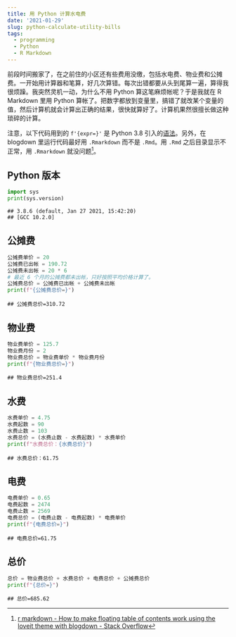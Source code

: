 ```yaml
---
title: 用 Python 计算水电费
date: '2021-01-29'
slug: python-calculate-utility-bills
tags:
  - programming
  - Python
  - R Markdown
---
```


<!--more-->





前段时间搬家了，在之前住的小区还有些费用没缴，包括水电费、物业费和公摊费。一开始用计算器和笔算，好几次算错。每次出错都要从头到尾算一遍，算得我很烦躁。我突然灵机一动，为什么不用 Python 算这笔麻烦帐呢？于是我就在 R Markdown 里用 Python 算帐了。把数字都放到变量里，搞错了就改某个变量的值，然后计算机就会计算出正确的结果，很快就算好了。计算机果然很擅长做这种琐碎的计算。

注意，以下代码用到的 `f'{expr=}'` 是 Python 3.8 引入的[语法](https://docs.python.org/3/whatsnew/3.8.html#f-strings-support-for-self-documenting-expressions-and-debugging)。另外，在 blogdown 里运行代码最好用 `.Rmarkdown` 而不是 `.Rmd`。用 `.Rmd` 之后目录显示不正常，用 `.Rmarkdown` 就没问题[^ti]。

[^ti]: [r markdown - How to make floating table of contents work using the loveit theme with blogdown - Stack Overflow](https://stackoverflow.com/a/62627206/14399237)

## Python 版本


```python
import sys
print(sys.version)
```

```
## 3.8.6 (default, Jan 27 2021, 15:42:20) 
## [GCC 10.2.0]
```

## 公摊费


```python
公摊费单价 = 20
公摊费已出帐 = 190.72
公摊费未出帐 = 20 * 6
# 最近 6 个月的公摊费都未出帐，只好按照平均价格计算了。
公摊费总价 = 公摊费已出帐 + 公摊费未出帐
print(f"{公摊费总价=}")
```

```
## 公摊费总价=310.72
```

## 物业费


```python
物业费单价 = 125.7
物业费月份 = 2
物业费总价 = 物业费单价 * 物业费月份
print(f"{物业费总价=}")
```

```
## 物业费总价=251.4
```

## 水费


```python
水费单价 = 4.75
水费起数 = 90
水费止数 = 103
水费总价 = (水费止数 - 水费起数) * 水费单价
print(f"水费总价：{水费总价}")
```

```
## 水费总价：61.75
```

## 电费


```python
电费单价 = 0.65
电费起数 = 2474
电费止数 = 2569
电费总价 = (电费止数 - 电费起数) * 电费单价
print(f"{电费总价=}")
```

```
## 电费总价=61.75
```

## 总价


```python
总价 = 物业费总价 + 水费总价 + 电费总价 + 公摊费总价
print(f"{总价=}")
```

```
## 总价=685.62
```
